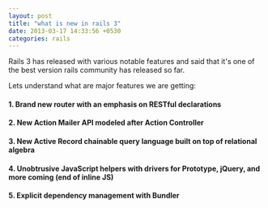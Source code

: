```yaml
---
layout: post
title: "what is new in rails 3"
date: 2013-03-17 14:33:56 +0530
categories: rails
---
```


Rails 3 has released with various notable features and said that it's one of the best version rails community has released so far.

Lets understand what are major features we are getting:

#### 1. Brand new router with an emphasis on RESTful declarations

#### 2. New Action Mailer API modeled after Action Controller

#### 3. New Active Record chainable query language built on top of relational algebra

#### 4. Unobtrusive JavaScript helpers with drivers for Prototype, jQuery, and more coming (end of inline JS)

#### 5. Explicit dependency management with Bundler
